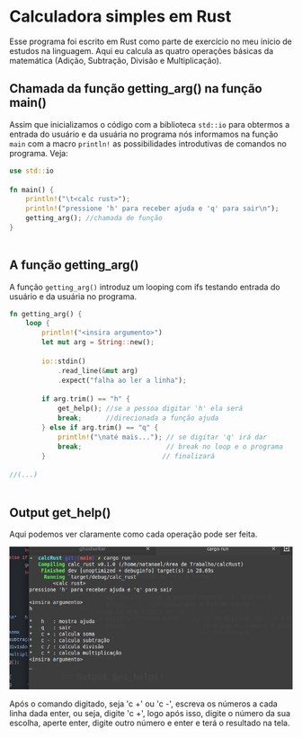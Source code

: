 # Calculadora simples em Rust

Esse programa foi escrito em Rust como parte de exercício no meu início de estudos na linguagem. Aqui eu calcula as quatro operações básicas da matemática (Adição, Subtração, Divisão e Multiplicação).

## Chamada da função getting_arg() na função main()

Assim que inicializamos o código com a biblioteca ```std::io``` para obtermos a entrada do usuário e da usuária no programa nós informamos na função ```main``` com a macro ```println!``` as possibilidades introdutivas de comandos no programa. Veja:

```rust
use std::io

fn main() {
	println!("\t<calc rust>");
	println!("pressione 'h' para receber ajuda e 'q' para sair\n");
	getting_arg(); //chamada de função
}
	
```

## A função getting_arg()

A função ```getting_arg()``` introduz um looping com ifs testando  entrada do usuário e da usuária no programa. 

```rust
fn getting_arg() {
	loop {
		println!("<insira argumento>")
		let mut arg = String::new();
		
		io::stdin()
			.read_line(&mut arg)
			.expect("falha ao ler a linha");
			
		if arg.trim() == "h" {
			get_help(); //se a pessoa digitar 'h' ela será 
			break;      //direcionada a função ajuda
		} else if arg.trim() == "q" {
			println!("\naté mais..."); // se digitar 'q' irá dar
			break;                     // break no loop e o programa
		}							  // finalizará
		
//(...)
	
```

## Output get_help() 
Aqui podemos ver claramente como cada operação pode ser feita.

![gethelp](./gethelp.png)

Após o comando digitado, seja 'c +' ou 'c -', escreva os números a cada linha dada enter, ou seja, digite 'c +', logo após isso, digite o número da sua escolha, aperte enter, digite outro número e enter e terá o resultado na tela.